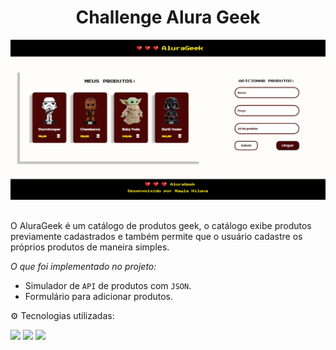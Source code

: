 <h1 align="center">Challenge Alura Geek</h1>

<img src="./public/images/teladoprojeto.png">

##

O AluraGeek é um catálogo de produtos geek, o catálogo exibe produtos previamente cadastrados e também permite que o usuário cadastre os próprios produtos de maneira simples.

_O que foi implementado no projeto:_

- Simulador de `API` de produtos com `JSON`.
- Formulário para adicionar produtos.

⚙️ Tecnologias utilizadas:
<div>
<img src="https://img.shields.io/badge/HTML5-E34F26?style=for-the-badge&logo=html5&logoColor=white"/>
<img src="https://img.shields.io/badge/CSS3-1572B6?style=for-the-badge&logo=css3&logoColor=white"/>
<img src="https://img.shields.io/badge/JavaScript-F7DF1E?style=for-the-badge&logo=javascript&logoColor=black"/>
</div>

